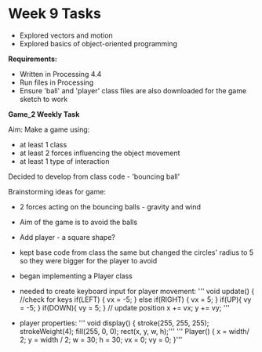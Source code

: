 # Week 9 Tasks
- Explored vectors and motion 
- Explored basics of object-oriented programming


**Requirements:**

- Written in Processing 4.4
- Run files in Processing
- Ensure 'ball' and 'player' class files are also downloaded for 
the game sketch to work

**Game_2 Weekly Task**

Aim: Make a game using:
- at least 1 class
- at least 2 forces influencing the object movement
- at least 1 type of interaction


Decided to develop from class code - 'bouncing ball'


Brainstorming ideas for game:
- 2 forces acting on the bouncing balls - gravity and wind
- Aim of the game is to avoid the balls
- Add player - a square shape?

- kept base code from class the same but changed the circles' radius to 5 so they were bigger for the player to avoid
- began implementing a Player class
- needed to create keyboard input for player movement:
'''  void update() {
    //check for keys
    if(LEFT) {
      vx = -5;
    }
    else if(RIGHT) {
      vx = 5;
    }
    if(UP){
      vy = -5;
    }
    if(DOWN){
      vy = 5;
    }
    // update position
    x += vx;
    y += vy;
'''
- player properties:
'''  void display() {
    stroke(255, 255, 255);
    strokeWeight(4);
    fill(255, 0, 0);
    rect(x, y, w, h);'''
'''  Player() {
    x = width/ 2;
    y = width / 2;
    w = 30;
    h = 30;
    vx = 0;
    vy = 0;
  }'''
  